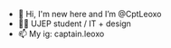 - 👋 Hi, I'm new here and I’m @CptLeoxo
- 🧑‍🎓 UJEP student / IT + design
- 📫 My ig: captain.leoxo
<!---
CptLeoxo/CptLeoxo is a ✨ special ✨ repository because its `README.md` (this file) appears on your GitHub profile.
You can click the Preview link to take a look at your changes.
--->

